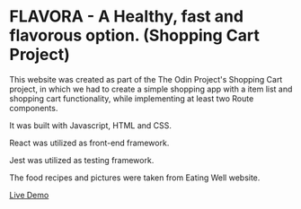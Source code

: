 # FLAVORA - A Healthy, fast and flavorous option. (Shopping Cart Project)

This website was created as part of the The Odin Project's Shopping Cart project, in which we had to create a simple shopping app with a item list and shopping cart functionality, while implementing at least two Route components.

It was built with Javascript, HTML and CSS.

React was utilized as front-end framework.

Jest was utilized as testing framework.

The food recipes and pictures were taken from Eating Well website.

[Live Demo](https://pauloruzanovsky.github.io/shopping-cart)
